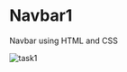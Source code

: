 # Navbar1
Navbar using HTML and CSS

![task1](https://github.com/Krupat2003/Navbar1/assets/138984890/200cb06d-0d65-4307-aba5-41a300ce7725)
